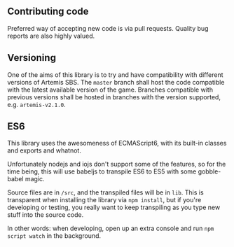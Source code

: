 

## Contributing code

Preferred way of accepting new code is via pull requests. Quality bug reports are also highly valued.



## Versioning

One of the aims of this library is to try and have compatibility with different versions of Artemis SBS. The `master` branch shall host the code compatible with the latest available version of the game. Branches compatible with previous versions shall be hosted in branches with the version supported, e.g. `artemis-v2.1.0`.



## ES6

This library uses the awesomeness of ECMAScript6, with its built-in classes and exports and whatnot.

Unfortunately nodejs and iojs don't support some of the features, so for the time being, this will use babeljs to transpile ES6 to ES5 with some gobble-babel magic.

Source files are in `/src`, and the transpiled files will be in `lib`. This is transparent when installing the library via `npm install`, but if you're developing or testing, you really want to keep transpiling as you type new stuff into the source code.

In other words: when developing, open up an extra console and run `npm script watch` in the background.










